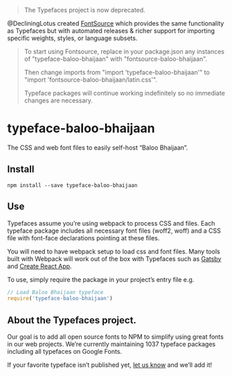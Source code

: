 >The Typefaces project is now deprecated.

@DecliningLotus created
[FontSource](https://github.com/fontsource/fontsource) which provides the
same functionality as Typefaces but with automated releases & richer
support for importing specific weights, styles, or language subsets.
>
>To start using Fontsource, replace in your package.json any instances of
"typeface-baloo-bhaijaan" with "fontsource-baloo-bhaijaan".
>
> Then change imports from "import 'typeface-baloo-bhaijaan'" to "import 'fontsource-baloo-bhaijaan/latin.css'".
>
>Typeface packages will continue working indefinitely so no immediate
>changes are necessary.

# typeface-baloo-bhaijaan

The CSS and web font files to easily self-host “Baloo Bhaijaan”.

## Install

`npm install --save typeface-baloo-bhaijaan`

## Use

Typefaces assume you’re using webpack to process CSS and files. Each typeface
package includes all necessary font files (woff2, woff) and a CSS file with
font-face declarations pointing at these files.

You will need to have webpack setup to load css and font files. Many tools built
with Webpack will work out of the box with Typefaces such as [Gatsby](https://github.com/gatsbyjs/gatsby)
and [Create React App](https://github.com/facebookincubator/create-react-app).

To use, simply require the package in your project’s entry file e.g.

```javascript
// Load Baloo Bhaijaan typeface
require('typeface-baloo-bhaijaan')
```

## About the Typefaces project.

Our goal is to add all open source fonts to NPM to simplify using great fonts in
our web projects. We’re currently maintaining 1037 typeface packages
including all typefaces on Google Fonts.

If your favorite typeface isn’t published yet, [let us know](https://github.com/KyleAMathews/typefaces)
and we’ll add it!
